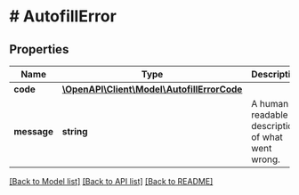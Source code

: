 # # AutofillError

## Properties

Name | Type | Description | Notes
------------ | ------------- | ------------- | -------------
**code** | [**\OpenAPI\Client\Model\AutofillErrorCode**](AutofillErrorCode.md) |  |
**message** | **string** | A human-readable description of what went wrong. |

[[Back to Model list]](../../README.md#models) [[Back to API list]](../../README.md#endpoints) [[Back to README]](../../README.md)
